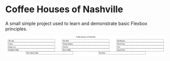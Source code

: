 # Coffee Houses of Nashville
A small simple project used to learn and demonstrate basic Flexbox principles.

![](./images/projectimage.png)
